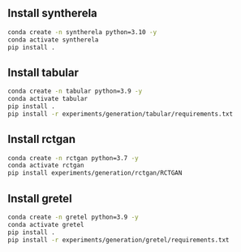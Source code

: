 ## Install syntherela
```bash
conda create -n syntherela python=3.10 -y
conda activate syntherela
pip install .
```

## Install tabular
```bash
conda create -n tabular python=3.9 -y
conda activate tabular
pip install .
pip install -r experiments/generation/tabular/requirements.txt
```

## Install rctgan
```bash
conda create -n rctgan python=3.7 -y
conda activate rctgan
pip install experiments/generation/rctgan/RCTGAN 
```

## Install gretel
```bash
conda create -n gretel python=3.9 -y
conda activate gretel
pip install .
pip install -r experiments/generation/gretel/requirements.txt
```